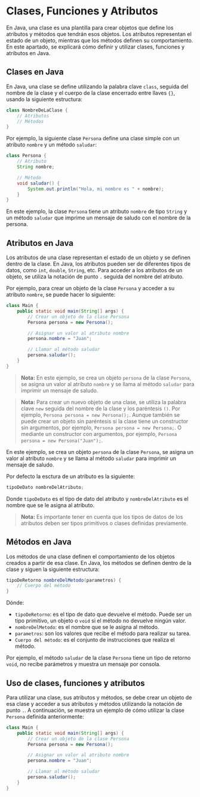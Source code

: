 # Clases, Funciones y Atributos

En Java, una clase es una plantilla para crear objetos que define los atributos y métodos que tendrán esos objetos. Los
atributos representan el estado de un objeto, mientras que los métodos definen su comportamiento. En este apartado, se
explicará cómo definir y utilizar clases, funciones y atributos en Java.

## Clases en Java

En Java, una clase se define utilizando la palabra clave `class`, seguida del nombre de la clase y el cuerpo de la clase
encerrado entre llaves `{}`, usando la siguiente estructura:

```java
class NombreDeLaClase {
    // Atributos
    // Métodos
}
```

Por ejemplo, la siguiente clase `Persona` define una clase simple con un atributo `nombre` y un método `saludar`:

```java
class Persona {
    // Atributo
    String nombre;

    // Método
    void saludar() {
        System.out.println("Hola, mi nombre es " + nombre);
    }
}
```

En este ejemplo, la clase `Persona` tiene un atributo `nombre` de tipo `String` y un método `saludar` que imprime un
mensaje de saludo con el nombre de la persona.

## Atributos en Java

Los atributos de una clase representan el estado de un objeto y se definen dentro de la clase. En Java, los atributos
pueden ser de diferentes tipos de datos, como `int`, `double`, `String`, etc. Para acceder a los atributos de un
objeto, se utiliza la notación de punto `.` seguida del nombre del atributo.

Por ejemplo, para crear un objeto de la clase `Persona` y acceder a su atributo `nombre`, se puede hacer lo siguiente:

```java
class Main {
    public static void main(String[] args) {
        // Crear un objeto de la clase Persona
        Persona persona = new Persona();

        // Asignar un valor al atributo nombre
        persona.nombre = "Juan";

        // Llamar al método saludar
        persona.saludar();
    }
}
```

> **Nota:** En este ejemplo, se crea un objeto `persona` de la clase `Persona`, se asigna un valor al atributo `nombre`
> y se llama al método `saludar` para imprimir un mensaje de saludo.

> **Nota:** Para crear un nuevo objeto de una clase, se utiliza la palabra clave `new` seguida del nombre de la clase y
> los paréntesis `()`. Por ejemplo, `Persona persona = new Persona();`. Aunque también se puede crear un objeto sin
> paréntesis si la clase tiene un constructor sin argumentos, por ejemplo, `Persona persona = new Persona;`. O
> mediante un constructor con argumentos, por ejemplo, `Persona persona = new Persona("Juan");`.

En este ejemplo, se crea un objeto `persona` de la clase `Persona`, se asigna un valor al atributo `nombre` y se llama
al método `saludar` para imprimir un mensaje de saludo.

Por defecto la esctura de un atributo es la siguiente:

```java
tipoDeDato nombreDelAtributo;
```

Donde `tipoDeDato` es el tipo de dato del atributo y `nombreDelAtributo` es el nombre que se le asigna al atributo.

> **Nota:** Es importante tener en cuenta que los tipos de datos de los atributos deben ser tipos primitivos o clases
> definidas previamente.

## Métodos en Java

Los métodos de una clase definen el comportamiento de los objetos creados a partir de esa clase. En Java, los métodos
se definen dentro de la clase y siguen la siguiente estructura:

```java
tipoDeRetorno nombreDelMetodo(parametros) {
    // Cuerpo del método
}
```

Dónde:

* `tipoDeRetorno`: es el tipo de dato que devuelve el método. Puede ser un tipo primitivo, un objeto o `void` si el
  método no devuelve ningún valor.
* `nombreDelMetodo`: es el nombre que se le asigna al método.
* `parametros`: son los valores que recibe el método para realizar su tarea.
* `Cuerpo del método`: es el conjunto de instrucciones que realiza el método.

Por ejemplo, el método `saludar` de la clase `Persona` tiene un tipo de retorno `void`, no recibe parámetros y muestra
un mensaje por consola.

## Uso de clases, funciones y atributos

Para utilizar una clase, sus atributos y métodos, se debe crear un objeto de esa clase y acceder a sus atributos y
métodos utilizando la notación de punto `.`. A continuación, se muestra un ejemplo de cómo utilizar la clase `Persona`
definida anteriormente:

```java
class Main {
    public static void main(String[] args) {
        // Crear un objeto de la clase Persona
        Persona persona = new Persona();

        // Asignar un valor al atributo nombre
        persona.nombre = "Juan";

        // Llamar al método saludar
        persona.saludar();
    }
}
```
